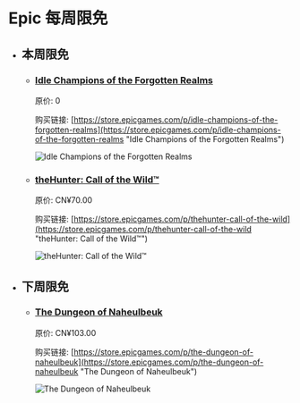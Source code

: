 # Epic 每周限免

- ## 本周限免


  - ### [Idle Champions of the Forgotten Realms](https://store.epicgames.com/p/idle-champions-of-the-forgotten-realms "Idle Champions of the Forgotten Realms")

    原价: 0

    购买链接: [https://store.epicgames.com/p/idle-champions-of-the-forgotten-realms](https://store.epicgames.com/p/idle-champions-of-the-forgotten-realms "Idle Champions of the Forgotten Realms")

    ![Idle Champions of the Forgotten Realms](https://cdn1.epicgames.com/offer/7e508f543b05465abe3a935960eb70ac/IdleChampions_FreeGamesPromo_2560x14401_2560x1440-8ce28f11dab0dcafa37bfedfac54931d)


  - ### [theHunter: Call of the Wild™](https://store.epicgames.com/p/thehunter-call-of-the-wild "theHunter: Call of the Wild™")

    原价: CN¥70.00

    购买链接: [https://store.epicgames.com/p/thehunter-call-of-the-wild](https://store.epicgames.com/p/thehunter-call-of-the-wild "theHunter: Call of the Wild™")

    ![theHunter: Call of the Wild™](https://cdn1.epicgames.com/salesEvent/salesEvent/EGS_theHunterCalloftheWild_ExpansiveWorlds_S1_2560x1440-69120885e0b3acfb87f34ac0bad68ec6)


- ## 下周限免


  - ### [The Dungeon of Naheulbeuk](https://store.epicgames.com/p/the-dungeon-of-naheulbeuk "The Dungeon of Naheulbeuk")

    原价: CN¥103.00

    购买链接: [https://store.epicgames.com/p/the-dungeon-of-naheulbeuk](https://store.epicgames.com/p/the-dungeon-of-naheulbeuk "The Dungeon of Naheulbeuk")

    ![The Dungeon of Naheulbeuk](https://cdn1.epicgames.com/456d95ca54814c8d98db2f52346ff5de/offer/EGS_TheDungeonOfNaheulbeukTheAmuletOfChaos_ArtefactsStudio_S1-2560x1440-b9f0201b134b1a6a57fe46bc43fdf859.jpg)

